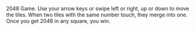 2048 Game.
Use your arrow keys or swipe left or right, up or down to move the tiles. When two tiles with the same number touch, they merge into one. Once you get 2048 in any square, you win.
